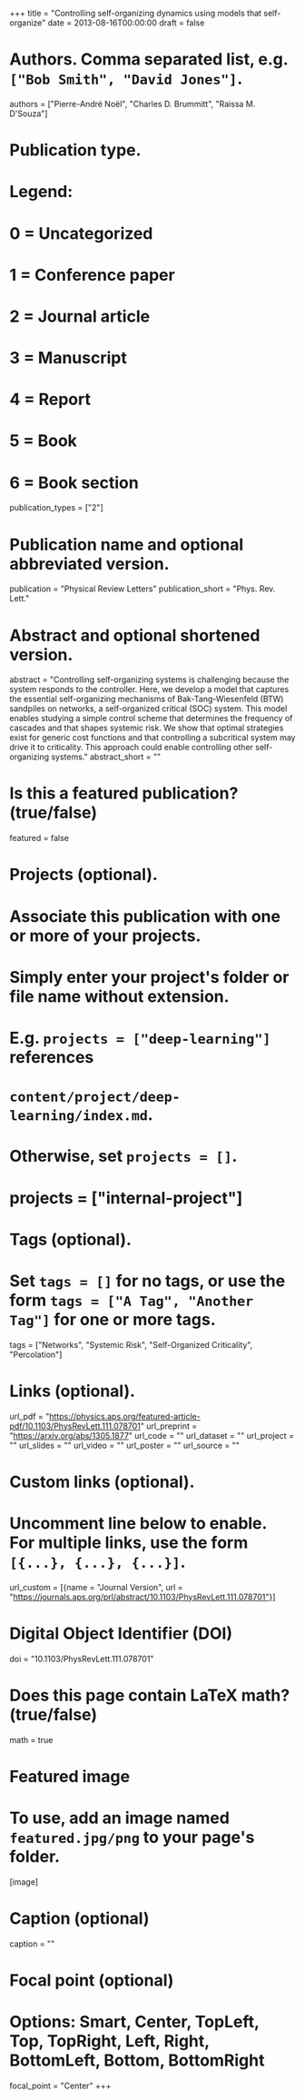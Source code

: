 +++
title = "Controlling self-organizing dynamics using models that self-organize"
date = 2013-08-16T00:00:00
draft = false

# Authors. Comma separated list, e.g. `["Bob Smith", "David Jones"]`.
authors = ["Pierre-André Noël", "Charles D. Brummitt", "Raissa M. D'Souza"]

# Publication type.
# Legend:
# 0 = Uncategorized
# 1 = Conference paper
# 2 = Journal article
# 3 = Manuscript
# 4 = Report
# 5 = Book
# 6 = Book section
publication_types = ["2"]

# Publication name and optional abbreviated version.
publication = "Physical Review Letters"
publication_short = "Phys. Rev. Lett."

# Abstract and optional shortened version.
abstract = "Controlling self-organizing systems is challenging because the system responds to the controller. Here, we develop a model that captures the essential self-organizing mechanisms of Bak-Tang-Wiesenfeld (BTW) sandpiles on networks, a self-organized critical (SOC) system. This model enables studying a simple control scheme that determines the frequency of cascades and that shapes systemic risk. We show that optimal strategies exist for generic cost functions and that controlling a subcritical system may drive it to criticality. This approach could enable controlling other self-organizing systems."
abstract_short = ""

# Is this a featured publication? (true/false)
featured = false

# Projects (optional).
#   Associate this publication with one or more of your projects.
#   Simply enter your project's folder or file name without extension.
#   E.g. `projects = ["deep-learning"]` references 
#   `content/project/deep-learning/index.md`.
#   Otherwise, set `projects = []`.
# projects = ["internal-project"]

# Tags (optional).
#   Set `tags = []` for no tags, or use the form `tags = ["A Tag", "Another Tag"]` for one or more tags.
tags = ["Networks", "Systemic Risk", "Self-Organized Criticality", "Percolation"]

# Links (optional).
url_pdf = "https://physics.aps.org/featured-article-pdf/10.1103/PhysRevLett.111.078701"
url_preprint = "https://arxiv.org/abs/1305.1877"
url_code = ""
url_dataset = ""
url_project = ""
url_slides = ""
url_video = ""
url_poster = ""
url_source = ""

# Custom links (optional).
#   Uncomment line below to enable. For multiple links, use the form `[{...}, {...}, {...}]`.
url_custom = [{name = "Journal Version", url = "https://journals.aps.org/prl/abstract/10.1103/PhysRevLett.111.078701"}]

# Digital Object Identifier (DOI)
doi = "10.1103/PhysRevLett.111.078701"

# Does this page contain LaTeX math? (true/false)
math = true

# Featured image
# To use, add an image named `featured.jpg/png` to your page's folder. 
[image]
  # Caption (optional)
  caption = ""

  # Focal point (optional)
  # Options: Smart, Center, TopLeft, Top, TopRight, Left, Right, BottomLeft, Bottom, BottomRight
  focal_point = "Center"
+++


